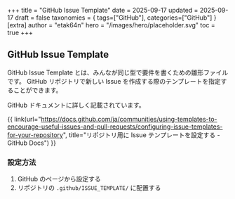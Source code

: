 +++
title = "GitHub Issue Template"
date = 2025-09-17
updated = 2025-09-17
draft = false
taxonomies = { tags=["GitHub"], categories=["GitHub"] }
[extra]
author = "etak64n"
hero = "/images/hero/placeholder.svg"
toc = true
+++

## GitHub Issue Template

GitHub Issue Template とは、みんなが同じ型で要件を書くための雛形ファイルです。
GitHub リポジトリで新しい Issue を作成する際のテンプレートを指定することができます。

GitHub ドキュメントに詳しく記載されています。

{{ link(url="https://docs.github.com/ja/communities/using-templates-to-encourage-useful-issues-and-pull-requests/configuring-issue-templates-for-your-repository", title="リポジトリ用に Issue テンプレートを設定する - GitHub Docs") }}

### 設定方法

1. GitHub のページから設定する
2. リポジトリの `.github/ISSUE_TEMPLATE/` に配置する

